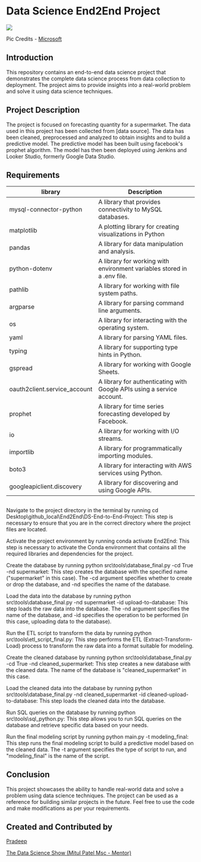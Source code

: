 # Data Science End2End Project

<p align="left">
    <img src="https://learn.microsoft.com/en-us/azure/architecture/data-science-process/media/lifecycle/tdsp-lifecycle2.png">

  Pic Credits - [Microsoft](https://learn.microsoft.com/en-us/azure/architecture/data-science-process/lifecycle)

## Introduction

This repository contains an end-to-end data science project that demonstrates the complete data science process from data collection to deployment. The project aims to provide insights into a real-world problem and solve it using data science techniques.

## Project Description

The project is focused on forecasting quantity for a supermarket. The data used in this project has been collected from [data source]. The data has been cleaned, preprocessed and analyzed to obtain insights and to build a predictive model. The predictive model has been built using facebook's prophet algorithm. The model has then been deployed using Jenkins and Looker Studio, formerly Google Data Studio.

## Requirements

| library | Description |
|---------| ----------- |
|mysql-connector-python| A library that provides connectivity to MySQL databases.|
|matplotlib| A plotting library for creating visualizations in Python|
|pandas| A library for data manipulation and analysis.|
python-dotenv| A library for working with environment variables stored in a .env file.
pathlib| A library for working with file system paths.
argparse| A library for parsing command line arguments.
os| A library for interacting with the operating system.
yaml| A library for parsing YAML files.
typing| A library for supporting type hints in Python.
gspread| A library for working with Google Sheets.
oauth2client.service_account| A library for authenticating with Google APIs using a service account.
prophet| A library for time series forecasting developed by Facebook.
io| A library for working with I/O streams.
importlib| A library for programmatically importing modules.
boto3| A library for interacting with AWS services using Python.
googleapiclient.discovery| A library for discovering and using Google APIs.

## 

Navigate to the project directory in the terminal by running cd Desktop\github_local\End2End\DS-End-to-End-Project: This step is necessary to ensure that you are in the correct directory where the project files are located.

Activate the project environment by running conda activate End2End: This step is necessary to activate the Conda environment that contains all the required libraries and dependencies for the project.

Create the database by running python src\tools\database_final.py -cd True -nd supermarket: This step creates the database with the specified name ("supermarket" in this case). The -cd argument specifies whether to create or drop the database, and -nd specifies the name of the database.

Load the data into the database by running python src\tools\database_final.py -nd supermarket -id upload-to-database: This step loads the raw data into the database. The -nd argument specifies the name of the database, and -id specifies the operation to be performed (in this case, uploading data to the database).

Run the ETL script to transform the data by running python src\tools\etl_script_final.py: This step performs the ETL (Extract-Transform-Load) process to transform the raw data into a format suitable for modeling.

Create the cleaned database by running python src\tools\database_final.py -cd True -nd cleaned_supermarket: This step creates a new database with the cleaned data. The name of the database is "cleaned_supermarket" in this case.

Load the cleaned data into the database by running python src\tools\database_final.py -nd cleaned_supermarket -id cleaned-upload-to-database: This step loads the cleaned data into the database.

Run SQL queries on the database by running python src\tools\sql_python.py: This step allows you to run SQL queries on the database and retrieve specific data based on your needs.

Run the final modeling script by running python main.py -t modeling_final: This step runs the final modeling script to build a predictive model based on the cleaned data. The -t argument specifies the type of script to run, and "modeling_final" is the name of the script.

## Conclusion

This project showcases the ability to handle real-world data and solve a problem using data science techniques. The project can be used as a reference for building similar projects in the future. Feel free to use the code and make modifications as per your requirements.

## Created and Contributed by

[Pradeep](https://www.linkedin.com/in/pradeepchandra-reddy-s-c/)

[The Data Science Show (Mitul Patel Msc - Mentor)](https://www.linkedin.com/in/mitul-patel2393/)

